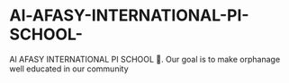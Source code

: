 # Al-AFASY-INTERNATIONAL-PI-SCHOOL-
Al AFASY INTERNATIONAL PI SCHOOL 🏫. Our goal is to make orphanage well educated in our community 

